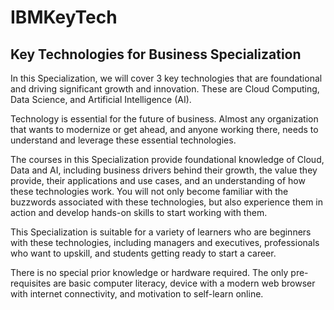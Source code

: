 # IBMKeyTech
## Key Technologies for Business Specialization

In this Specialization, we will cover 3 key technologies that are foundational and driving significant growth and innovation. These are Cloud Computing, Data Science, and Artificial Intelligence (AI).

Technology is essential for the future of business. Almost any organization that wants to modernize or get ahead, and anyone working there, needs to understand and leverage these essential technologies.

The courses in this Specialization provide foundational knowledge of Cloud, Data and AI, including business drivers behind their growth, the value they provide, their applications and use cases, and an understanding of how these technologies work. You will not only become familiar with the buzzwords associated with these technologies, but also experience them in action and develop hands-on skills to start working with them.

This Specialization is suitable for a variety of learners who are beginners with these technologies, including managers and executives, professionals who want to upskill, and students getting ready to start a career.

There is no special prior knowledge or hardware required. The only pre-requisites are basic computer literacy, device with a modern web browser with internet connectivity, and motivation to self-learn online.
